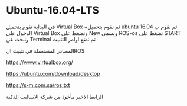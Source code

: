 # Ubuntu-16.04-LTS
في البداية نقوم بتحميل Virtual Box
+ثم نقوم بتحميل ubuntu 16.04
ثم نقوم ب الدخول على Virtual Box ونضغط على New ونسمي ROS-os
نضغط على START ونبحث عن Terminal 
ثم نضع اوامر التثبيت 



المصادر المستعملة في تثبيت الROS

https://www.virtualbox.org/

https://ubuntu.com/download/desktop

https://s-m.com.sa/ros.txt

الرابط الاخير مأخوذ من شركة الاساليب الذكية 

